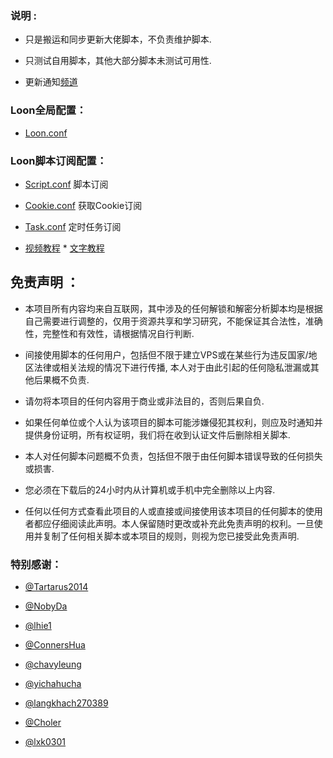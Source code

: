 ### 说明 :

* 只是搬运和同步更新大佬脚本，不负责维护脚本.

* 只测试自用脚本，其他大部分脚本未测试可用性.

* 更新通知[频道](https://t.me/)

### Loon全局配置：

* [Loon.conf](https://raw.githubusercontent.com/laoshur/For-own-use/master/Loon/Loon.conf)

### Loon脚本订阅配置：
* [Script.conf](https://raw.githubusercontent.com/laoshur/For-own-use/master/Loon/Script.conf) 脚本订阅

* [Cookie.conf](https://raw.githubusercontent.com/laoshur/For-own-use/master/Loon/Cookie.conf) 获取Cookie订阅

* [Task.conf](https://raw.githubusercontent.com/laoshur/For-own-use/master/Loon/Task.conf) 定时任务订阅

* [视频教程](https://youtu.be/F1BEgma4xYA)       * [文字教程](https://github.com/TiyNa/LoonManual)

## 免责声明 ：

* 本项目所有内容均来自互联网，其中涉及的任何解锁和解密分析脚本均是根据自己需要进行调整的，仅用于资源共享和学习研究，不能保证其合法性，准确性，完整性和有效性，请根据情况自行判断.

* 间接使用脚本的任何用户，包括但不限于建立VPS或在某些行为违反国家/地区法律或相关法规的情况下进行传播, 本人对于由此引起的任何隐私泄漏或其他后果概不负责.

* 请勿将本项目的任何内容用于商业或非法目的，否则后果自负.

* 如果任何单位或个人认为该项目的脚本可能涉嫌侵犯其权利，则应及时通知并提供身份证明，所有权证明，我们将在收到认证文件后删除相关脚本.

* 本人对任何脚本问题概不负责，包括但不限于由任何脚本错误导致的任何损失或损害.

* 您必须在下载后的24小时内从计算机或手机中完全删除以上内容.

* 任何以任何方式查看此项目的人或直接或间接使用该本项目的任何脚本的使用者都应仔细阅读此声明。本人保留随时更改或补充此免责声明的权利。一旦使用并复制了任何相关脚本或本项目的规则，则视为您已接受此免责声明.

### 特别感谢：
* [@Tartarus2014](https://github.com/Tartarus2014/)

* [@NobyDa](https://github.com/NobyDa)

* [@lhie1](https://github.com/lhie1)

* [@ConnersHua](https://github.com/DivineEngine)

* [@chavyleung](https://github.com/chavyleung)

* [@yichahucha](https://github.com/yichahucha)

* [@langkhach270389](https://github.com/langkhach270389)

* [@Choler](https://github.com/Choler)

* [@lxk0301](https://github.com/lxk0301)

